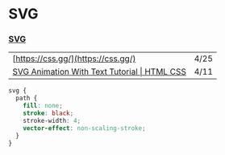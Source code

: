 # SVG

### [SVG](https://css-tricks.com/svg-properties-and-css/)

|  |  |
| :--- | :--- |
| [https://css.gg/](https://css.gg/) | 4/25 |
| [SVG Animation With Text Tutorial \| HTML CSS](https://www.youtube.com/watch?v=vJNVramny9k) | 4/11 |

```css
svg {
  path {
    fill: none;
    stroke: black;
    stroke-width: 4;
    vector-effect: non-scaling-stroke;
  }
}

```

>




